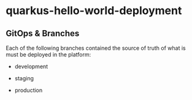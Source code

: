 # quarkus-hello-world-deployment

## GitOps & Branches 

Each of the following branches contained the source of truth of what is must be deployed in the platform:

- development

- staging

- production

